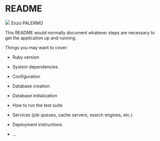 # README
<a href="https://codeclimate.com/github/EnzoP26/backend/maintainability"><img src="https://api.codeclimate.com/v1/badges/c73c6cffa4f580201b8f/maintainability" /></a>
Enzo PALERMO

This README would normally document whatever steps are necessary to get the
application up and running.

Things you may want to cover:

* Ruby version

* System dependencies

* Configuration

* Database creation

* Database initialization

* How to run the test suite

* Services (job queues, cache servers, search engines, etc.)

* Deployment instructions

* ...
